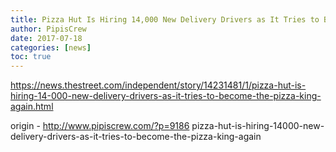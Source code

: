 ```yaml
---
title: Pizza Hut Is Hiring 14,000 New Delivery Drivers as It Tries to Become the Pizza King Again
author: PipisCrew
date: 2017-07-18
categories: [news]
toc: true
---
```


https://news.thestreet.com/independent/story/14231481/1/pizza-hut-is-hiring-14-000-new-delivery-drivers-as-it-tries-to-become-the-pizza-king-again.html

origin - http://www.pipiscrew.com/?p=9186 pizza-hut-is-hiring-14000-new-delivery-drivers-as-it-tries-to-become-the-pizza-king-again